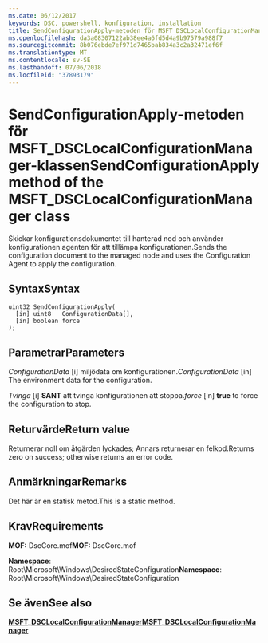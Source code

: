 ```yaml
---
ms.date: 06/12/2017
keywords: DSC, powershell, konfiguration, installation
title: SendConfigurationApply-metoden för MSFT_DSCLocalConfigurationManager-klassen
ms.openlocfilehash: da3a08307122ab38ee4a6fd5d4a9b97579a988f7
ms.sourcegitcommit: 8b076ebde7ef971d7465bab834a3c2a32471ef6f
ms.translationtype: MT
ms.contentlocale: sv-SE
ms.lasthandoff: 07/06/2018
ms.locfileid: "37893179"
---
```

# <a name="sendconfigurationapply-method-of-the-msftdsclocalconfigurationmanager-class"></a><span data-ttu-id="45038-103">SendConfigurationApply-metoden för MSFT_DSCLocalConfigurationManager-klassen</span><span class="sxs-lookup"><span data-stu-id="45038-103">SendConfigurationApply method of the MSFT_DSCLocalConfigurationManager class</span></span>

<span data-ttu-id="45038-104">Skickar konfigurationsdokumentet till hanterad nod och använder konfigurationen agenten för att tillämpa konfigurationen.</span><span class="sxs-lookup"><span data-stu-id="45038-104">Sends the configuration document to the managed node and uses the Configuration Agent to apply the configuration.</span></span>

## <a name="syntax"></a><span data-ttu-id="45038-105">Syntax</span><span class="sxs-lookup"><span data-stu-id="45038-105">Syntax</span></span>

```mof
uint32 SendConfigurationApply(
  [in] uint8   ConfigurationData[],
  [in] boolean force
);
```

## <a name="parameters"></a><span data-ttu-id="45038-106">Parametrar</span><span class="sxs-lookup"><span data-stu-id="45038-106">Parameters</span></span>

<span data-ttu-id="45038-107">*ConfigurationData* \[i\] miljödata om konfigurationen.</span><span class="sxs-lookup"><span data-stu-id="45038-107">*ConfigurationData* \[in\] The environment data for the configuration.</span></span>

<span data-ttu-id="45038-108">*Tvinga* \[i\] **SANT** att tvinga konfigurationen att stoppa.</span><span class="sxs-lookup"><span data-stu-id="45038-108">*force* \[in\] **true** to force the configuration to stop.</span></span>

## <a name="return-value"></a><span data-ttu-id="45038-109">Returvärde</span><span class="sxs-lookup"><span data-stu-id="45038-109">Return value</span></span>

<span data-ttu-id="45038-110">Returnerar noll om åtgärden lyckades; Annars returnerar en felkod.</span><span class="sxs-lookup"><span data-stu-id="45038-110">Returns zero on success; otherwise returns an error code.</span></span>

## <a name="remarks"></a><span data-ttu-id="45038-111">Anmärkningar</span><span class="sxs-lookup"><span data-stu-id="45038-111">Remarks</span></span>

<span data-ttu-id="45038-112">Det här är en statisk metod.</span><span class="sxs-lookup"><span data-stu-id="45038-112">This is a static method.</span></span>

## <a name="requirements"></a><span data-ttu-id="45038-113">Krav</span><span class="sxs-lookup"><span data-stu-id="45038-113">Requirements</span></span>

<span data-ttu-id="45038-114">**MOF:** DscCore.mof</span><span class="sxs-lookup"><span data-stu-id="45038-114">**MOF:** DscCore.mof</span></span>

<span data-ttu-id="45038-115">**Namespace**: Root\Microsoft\Windows\DesiredStateConfiguration</span><span class="sxs-lookup"><span data-stu-id="45038-115">**Namespace**: Root\Microsoft\Windows\DesiredStateConfiguration</span></span>

## <a name="see-also"></a><span data-ttu-id="45038-116">Se även</span><span class="sxs-lookup"><span data-stu-id="45038-116">See also</span></span>

[<span data-ttu-id="45038-117">**MSFT_DSCLocalConfigurationManager**</span><span class="sxs-lookup"><span data-stu-id="45038-117">**MSFT_DSCLocalConfigurationManager**</span></span>](msft-dsclocalconfigurationmanager.md)